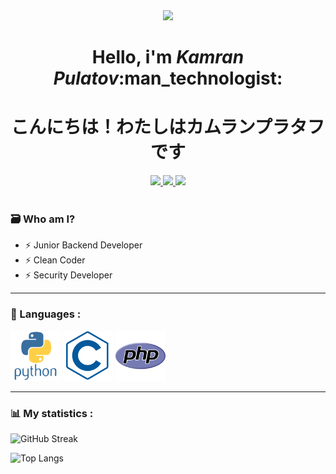 <div id='social_links' align='center'>
  <img src="https://media.giphy.com/media/pIrqpZjHNWiax4jzzg/giphy.gif" width="300"/>
  <h1>Hello, i'm <i>Kamran Pulatov</i>:man_technologist:</h1>
  <h1>こんにちは！わたしはカムランプラタフです</h1>
  <a href="https://instagram.com/callistodev1">
    <img src="https://img.shields.io/badge/instagram-red?logo=instagram&logoColor=white&style=for-the-badge"/>
  </a>
  <a href="https://t.me/callistodev1">
    <img src="https://img.shields.io/badge/telegram-blue?logo=telegram&logoColor=white&style=for-the-badge"/>
  </a>
  <a href="https://github.com/WrldEngine">
    <img src="https://img.shields.io/badge/github-black?logo=github&logoColor=white&style=for-the-badge"/>
  </a><br>
  <img src="https://komarev.com/ghpvc/?username=WrldEngine&style=flat-square&color=yellow" alt=""/>
</div>

### :card_file_box: Who am I?
- :zap: Junior Backend Developer
- :zap: Clean Coder
- :zap: Security Developer
---
### :page_facing_up: Languages :
<div>
  <img src="https://github.com/devicons/devicon/blob/master/icons/python/python-original-wordmark.svg" title="Python" alt="Python" width="80">
  <img src="https://github.com/devicons/devicon/blob/master/icons/c/c-line.svg" title="C" alt="C" width="80">
  <img src="https://github.com/devicons/devicon/blob/master/icons/php/php-original.svg" title="PHP" alt="PHP" width="80">
</div>

---
### :bar_chart: My statistics :

![GitHub Streak](http://github-readme-streak-stats.herokuapp.com?user=WrldEngine&theme=dark&background=000000)

![Top Langs](https://github-readme-stats.vercel.app/api/top-langs/?username=WrldEngine&layout=compact&theme=vision-friendly-dark)

